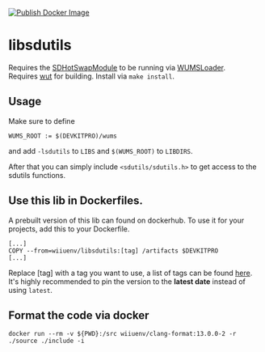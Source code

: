 [![Publish Docker Image](https://github.com/wiiu-env/libsdutils/actions/workflows/push_image.yml/badge.svg)](https://github.com/wiiu-env/libsdutils/actions/workflows/push_image.yml)

# libsdutils
Requires the [SDHotSwapModule](https://github.com/wiiu-env/SDHotSwapModule) to be running via [WUMSLoader](https://github.com/wiiu-env/WUMSLoader).  
Requires [wut](https://github.com/devkitPro/wut) for building.
Install via `make install`.

## Usage
Make sure to define 
```
WUMS_ROOT := $(DEVKITPRO)/wums
```
and add `-lsdutils` to `LIBS` and `$(WUMS_ROOT)` to `LIBDIRS`.

After that you can simply include `<sdutils/sdutils.h>` to get access to the sdutils functions.

## Use this lib in Dockerfiles.
A prebuilt version of this lib can found on dockerhub. To use it for your projects, add this to your Dockerfile.
```
[...]
COPY --from=wiiuenv/libsdutils:[tag] /artifacts $DEVKITPRO
[...]
```
Replace [tag] with a tag you want to use, a list of tags can be found [here](https://hub.docker.com/r/wiiuenv/libsdutils/tags). 
It's highly recommended to pin the version to the **latest date** instead of using `latest`.

## Format the code via docker

`docker run --rm -v ${PWD}:/src wiiuenv/clang-format:13.0.0-2 -r ./source ./include -i`
